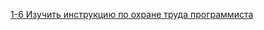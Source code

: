 
[1-6 Изучить инструкцию по охране труда программиста](http://prom-nadzor.ru/content/instrukciya-po-ohrane-truda-dlya-programmista-pevm)